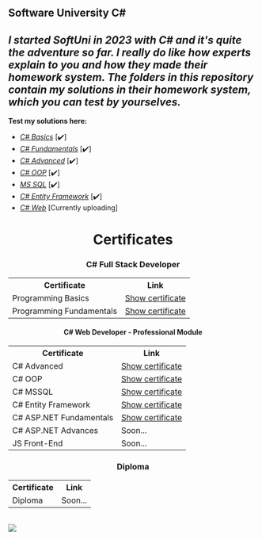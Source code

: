 ## Software University C#
***I started SoftUni in 2023 with C# and it's quite the adventure so far. I really do like how experts explain to you and how they made their homework system.
The folders in this repository contain my solutions in their homework system, which you can test by yourselves.***
---
**Test my solutions here:**
 - *[C# Basics](https://judge.softuni.org/Contests#!/List/ByCategory/245/CSharp-Basics)* [✔️]
 - *[C# Fundamentals](https://judge.softuni.org/Contests#!/List/ByCategory/149/CSharp-Fundamentals)* [✔️]
 - *[C# Advanced](https://judge.softuni.org/Contests#!/List/ByCategory/180/CSharp-Advanced)* [✔️]
 - *[C# OOP](https://judge.softuni.org/Contests#!/List/ByCategory/181/CSharp-OOP)* [✔️]
 - *[MS SQL](https://judge.softuni.org/Contests#!/List/ByCategory/62/CSharp-Databases-Basics-Exercises)* [✔️]
 -  *[C# Entity Framework](https://judge.softuni.org/Contests#!/List/ByCategory/68/CSharp-Databases-Advanced-Exercises)* [✔️]
 -  *[C# Web](https://judge.softuni.org/Contests#!/List/ByCategory/90/CSharp-Web-Development-Basics-Exams)* [Currently uploading]

<h1 align="center">Certificates</h1>
<table align="center">
  <h3 align="center">C# Full Stack Developer</h3>
  <tr>
    <th>Certificate</th>
    <th>Link</th>
  </tr>
  <tr>
    <td>Programming Basics</td>
    <td><a href="https://softuni.bg/certificates/details/172485/fe4b4a68">Show certificate</a></td>
  </tr>
  <tr>
    <td>Programming Fundamentals</td>
    <td><a href="https://softuni.bg/certificates/details/194971/cfd9d6cc">Show certificate</a></td>
  </tr>
</table>


<table align="center">
  <h4 align="center">C# Web Developer - Professional Module</h4>
  <tr>
    <th>Certificate</th>
    <th>Link</th>
  </tr>
  <tr>
    <td>C# Advanced</td>
    <td><a href="https://softuni.bg/certificates/details/203600/f89f9186">Show certificate</a></td>
  </tr>
 <tr>
  <td>C# OOP</td>
    <td><a href="https://softuni.bg/certificates/details/211255/2badf47e">Show certificate</a></td>
 </tr>
    <td>C# MSSQL</td>
    <td><a href="https://softuni.bg/certificates/details/216757/d5aea086">Show certificate</a></td>
  </tr>
  </tr>
    <td>C# Entity Framework</td>
    <td><a href="https://softuni.bg/certificates/details/221129/0816f7ab">Show certificate</a></td>
  </tr>
  <tr>
    <td>C# ASP.NET Fundamentals</td>
    <td><a href="https://softuni.bg/certificates/details/228392/16cc4bb0">Show certificate</a></td>
  </tr>
 <tr>
    <td>C# ASP.NET Advances</td>
    <td>Soon...</td>
  </tr>
   <tr>
    <td>JS Front-End</td>
    <td>Soon...</td>
  </tr>
  <tr>
</table>

<table align="center">
  <h3 align="center">Diploma</h3>
  <tr>
    <th>Certificate</th>
    <th>Link</th>
  </tr>
  <tr>
    <td>Diploma</td>
    <td>Soon...</td>
  </tr>
</table>

<br/>

   <img src="https://softuni.foundation/wp-content/uploads/2017/08/SoftUni_Foundation_Logo_Oneline-1.png">
